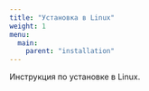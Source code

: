```yaml
---
title: "Установка в Linux"
weight: 1
menu:
  main:
    parent: "installation"
---
```


Инструкция по установке в Linux.
